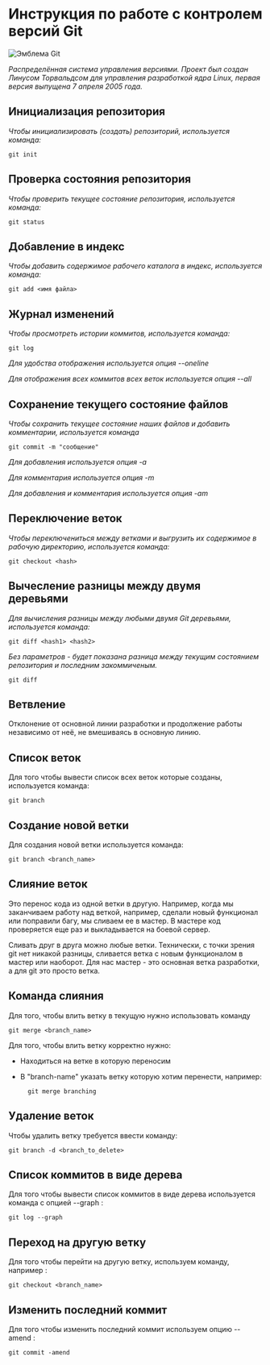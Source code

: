 # **Инструкция по работе с контролем версий Git**

![Эмблема Git](git.png)

*Распределённая система управления версиями. Проект был создан Линусом Торвальдсом для управления разработкой ядра Linux, первая версия выпущена 7 апреля 2005 года.*

## Инициализация репозитория

*Чтобы инициализировать (создать) репозиторий, используется команда:*

    git init    

## Проверка состояния репозитория

*Чтобы проверить текущее состояние репозитория, используется команда:*

    git status

## Добавление в индекс

*Чтобы добавить содержимое рабочего каталога в индекс, используется команда:*

    git add <имя файла>

## Журнал изменений

*Чтобы просмотреть истории коммитов, используется команда:*

    git log

*Для удобства отображения используется опция --oneline*

*Для отображения всех коммитов всех веток используется опция --all*

## Сохранение текущего состояние файлов

*Чтобы сохранить текущее состояние наших файлов и добавить комментарии, используется команда*

    git commit -m "сообщение"

*Для добавления используется опция -a*

*Для комментария используется опция -m*

*Для добавления и комментария используется опция -am*

## Переключение веток

*Чтобы переключениться между ветками и выгрузить их содержимое в рабочую директорию, используется команда:*

    git checkout <hash>

## Вычесление разницы между двумя деревьями

*Для вычисления разницы между любыми двумя Git деревьями, используется команда:*

    git diff <hash1> <hash2>

*Без параметров - будет показана разница между текущим состоянием репозитория и последним закоммиченым.*

    git diff

## Ветвление
   
Отклонение от основной линии разработки и продолжение работы независимо от неё, не вмешиваясь в основную линию.

## Список веток

Для того чтобы вывести список всех веток которые созданы, используется команда:

    git branch

## Создание новой ветки 

Для создания новой ветки используется команда:

    git branch <branch_name>

## Слияние веток 

Это перенос кода из одной ветки в другую. Например, когда мы заканчиваем работу над веткой, например, сделали новый функционал или поправили багу, мы сливаем ее в мастер. В мастере код проверяется еще раз и выкладывается на боевой сервер.

Сливать друг в друга можно любые ветки. Технически, с точки зрения git нет никакой разницы, сливается ветка с новым функционалом в мастер или наоборот. Для нас мастер - это основная ветка разработки, а для git это просто ветка.

## Команда слияния

Для того, чтобы влить ветку в текущую нужно использовать команду

    git merge <branch_name>

Для того, чтобы влить ветку корректно нужно:

* Находиться на ветке в которую переносим

* В "branch-name" указать ветку которую хотим перенести, например:

        git merge branching

## Удаление веток

Чтобы удалить ветку требуется ввести команду:

    git branch -d <branch_to_delete>

## Список коммитов в виде дерева

Для того чтобы вывести список коммитов в виде дерева используется команда с опцией --graph :

    git log --graph

## Переход на другую ветку

Для того чтобы перейти на другую ветку, используем команду, например :

    git checkout <branch_name>

## Изменить последний коммит

Для того чтобы изменить последний коммит используем опцию --amend : 

    git commit -amend